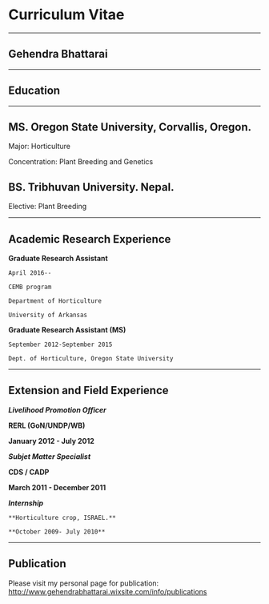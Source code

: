# Curriculum Vitae
----------------------

## Gehendra Bhattarai
----------------------

## Education
-------------------------

## MS. **Oregon State University, Corvallis, Oregon.**
Major: Horticulture
 
Concentration: Plant Breeding and Genetics

## **BS. Tribhuvan University. Nepal.**
Elective: Plant Breeding

----------------------------------------------------

## Academic Research Experience

**Graduate Research Assistant**

	April 2016--

	CEMB program

	Department of Horticulture

	University of Arkansas

**Graduate Research Assistant (MS)**

	September 2012-September 2015

	Dept. of Horticulture, Oregon State University
-------------------------------------------------

## Extension and Field Experience
***Livelihood Promotion Officer***

**RERL (GoN/UNDP/WB)**

**January 2012 - July 2012**

***Subjet Matter Specialist***

**CDS / CADP**

**March 2011 - December 2011**

***Internship***

	**Horticulture crop, ISRAEL.**

	**October 2009- July 2010**
_____________________________________________________
## Publication
Please visit my personal page for publication: http://www.gehendrabhattarai.wixsite.com/info/publications

